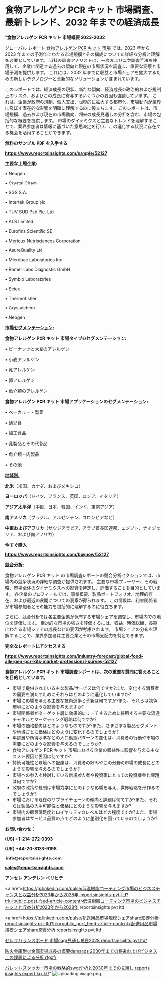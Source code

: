 # 食物アレルゲン PCR キット 市場調査、最新トレンド、2032 年までの経済成長

"<strong>食物アレルゲン PCR キット 市場概要 2023-2032</strong>

グローバル レポート <a href=https://www.reportsinsights.com/sample/52127>食物アレルゲン PCR キット 市場</a> では、2023 年から 2023 年までの予測年にわたる市場規模とその構成についての詳細な分析と理解を必要としています。 当社の調査アナリストは、一次および二次調査手法を使用して、企業に関連する過去の傾向と現在の市場状況を調査し、重要な洞察と市場予測を提供します。 これには、2032 年までに収益と市場シェアを拡大​​するための新しいテクノロジーと革新的なソリューションが含まれています。

このレポートでは、経済成長の現状、新たな傾向、経済成長の政治的および規制上のリスク、およびこの成長に寄与するいくつかの要因も強調しています。 これは、企業が政府の規制、個人支出、世界的に拡大する都市化、市場動向が業界に及ぼす潜在的な影響を明確に理解するのに役立ちます。 このレポートは、市場規模、過去および現在の市場動向、将来の成長見通しの分析を含む、市場の包括的な概要を提供します。 市場のダイナミクスと主要なトレンドを理解することで、業界参加者は情報に基づいた意思決定を行い、この進化する状況に存在する機会を活用することができます。

<strong><b>無料のサンプル PDF を入手する</b></strong>

<a href=https://www.reportsinsights.com/sample/52127><strong><u>https://www.reportsinsights.com/sample/52127</u></strong></a>

<strong>主要な上場企業:</strong>

• Neogen

• Crystal Chem

• SGS S.A.

• Intertek Group plc

• TUV SUD Psb Pte. Ltd

• ALS Limited

• Eurofins Scientific SE

• Merieux Nutrisciences Corporation

• AsureQuality Ltd

• Microbac Laboratories Inc

• Romer Labs Diagnostic GmbH

• Symbio Laboratories

• Sciex

• Thermofisher

• Crystalchem

• Neogen

<strong><u>市場セグメンテーション</u></strong><strong><u>:</u></strong>

<strong>食物アレルゲン PCR キット 市場タイプのセグメンテーション:</strong>

• ピーナッツと大豆のアレルゲン

• 小麦アレルゲン

• 乳アレルゲン

• 卵アレルゲン

• 魚介類のアレルゲン

<strong>食物アレルゲン PCR キット 市場アプリケーションのセグメンテーション:</strong>

• ベーカリー・製菓

• 幼児食

• 加工食品

• 乳製品とその代替品

• 魚介類・肉製品

• その他

<strong><u>地域別</u></strong><strong><u>:</u></strong>

<strong>北米</strong>（米国、カナダ、およびメキシコ）

<strong>ヨーロッパ</strong>（ドイツ、フランス、英国、ロシア、イタリア）

<strong>アジア太平洋</strong>（中国、日本、韓国、インド、東南アジア）

<strong>南アメリカ</strong>（ブラジル、アルゼンチン、コロンビアなど）

<strong>中東およびアフリカ</strong>（サウジアラビア、アラブ首長国連邦、エジプト、ナイジェリア、および南アフリカ）

<strong>今すぐ購入</strong>

<a href=https://www.reportsinsights.com/buynow/52127><strong><u>https://www.reportsinsights.com/buynow/52127</u></strong></a>

<strong><u>競合分析:</u></strong>

食物アレルゲン PCR キット の市場調査レポートの競合分析セクションでは、市場内の競争状況の詳細な調査が提供されます。 主要な市場プレーヤー、その戦略、市場全体のダイナミクスへの影響を特定し、評価することを目的としています。 各企業のプロフィールでは、事業概要、製品ポートフォリオ、地理的存在、および最近の展開についての洞察が得られます。 この情報は、利害関係者が市場参加者とその能力を包括的に理解するのに役立ちます。

さらに、競合分析では各主要企業が保有する市場シェアを調査し、市場内での地位を評価します。 相対的な市場の強さを評価するには、収益、時価総額、長期にわたる市場シェアの成長などの要因が考慮されます。 市場シェアの分布を理解することで、業界参加者は主要企業とその市場支配力を特定できます。

<strong>完全なレポートにアクセスする</strong>

<a href=https://www.reportsinsights.com/industry-forecast/global-food-allergen-pcr-kits-market-professional-survey-52127><strong><u><b>https://www.reportsinsights.com/industry-forecast/global-food-allergen-pcr-kits-market-professional-survey-52127</b></u></strong></a>

<strong><b>食物アレルゲン PCR キット 市場調査レポートは、次の重要な質問に答えることを目的としています。</b></strong>
<ul>
  <li>市場で提供されている主な製品/サービスは何ですか?また、変化する消費者の需要を満たすためにそれらはどのように進化していますか?</li>
  <li>市場に影響を与える主要な技術進歩と革新は何ですか?また、それらは競争環境にどのような影響を与えますか?</li>
  <li>市場関係者がターゲット層に効果的にリーチするために採用する主要な流通チャネルとマーケティング戦略は何ですか?</li>
  <li>市場の価格動向はどのようなものですか?また、さまざまな製品セグメントや地域ごとに価格はどのように変化するのでしょうか?</li>
  <li>年齢層や所得水準などの人口動態パターンの変化は、消費者の行動や市場の需要にどのような影響を与えるのでしょうか?</li>
  <li>食物アレルゲン PCR キット 市場における企業の収益性に影響を与える主なコスト要因と要因は何ですか?</li>
  <li>持続可能性と環境への配慮は、消費者の好みやこの分野の市場の成長にどのような影響を与えるのでしょうか?</li>
  <li>市場への参入を検討している新規参入者や投資家にとっての投資機会と課題は何ですか?</li>
  <li>政府の政策や規制は市場力学にどのような影響を与え、業界戦略を形作るのでしょうか?</li>
  <li>市場における現在のサプライチェーンの傾向と課題は何ですか?また、それらは製品の入手可能性と価格にどのような影響を与えますか?</li>
  <li>市場内の顧客満足度とロイヤリティのレベルはどの程度ですか?また、市場参加者はサービス品質の点でどのように差別化を図っているのでしょうか?</li>
</ul>
<strong>お問い合わせ：</strong>

<strong>(US) +1-214-272-0393</strong>

<strong>(UK) +44-20-8133-9198</strong>

<strong> </strong><a href=info@reportsinsights.com><strong><u>info@reportsinsights.com</u></strong></a>

<a href=sales@reportsinsights.com><strong><u>sales@reportsinsights.com</u></strong></a>

<strong>アンセレ アンデレン ベリヒテ</strong>

<a href=https://jp.linkedin.com/pulse/低温樹脂コーティング市場のビジネスチャンスと収益分析2023年から2028年-reportsinsights-pvt-ltd?trk=public_post_feed-article-content>低温樹脂コーティング市場のビジネスチャンスと収益分析2023年から2028年 reportsinsights pvt ltd</a>

<a href=https://jp.linkedin.com/pulse/配送用品市場規模シェアshare影響分析-reportsinsights-pvt-ltd?trk=public_post_feed-article-content>配送用品市場規模シェアshare影響分析 reportsinsights pvt ltd</a>

<a href=https://www.linkedin.com/pulse/セルフバランスボード-市場cagr見通し成長2028-reportsinsights-pvt-ltd/>セルフバランスボード 市場cagr見通し成長2028 reportsinsights pvt ltd/</a>

<a href=https://www.linkedin.com/pulse/防火金庫耐火金庫市場成長の概要demands-2030年までの将来およびビジネス上の課題による分析-rfgxf/>防火金庫耐火金庫市場成長の概要demands 2030年までの将来およびビジネス上の課題による分析 rfgxf/</a>

<a href=https://www.linkedin.com/pulse/パレットスタッカー市場の戦略的swot分析と2030年までの見通し-reports-insights-expert-kqckf/>パレットスタッカー市場の戦略的swot分析と2030年までの見通し reports insights expert kqckf/</a>"
![Uploading image.png…]()

